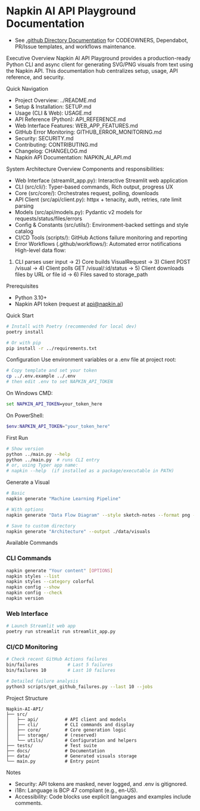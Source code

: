 # Napkin AI API Playground Documentation
- See [.github Directory Documentation](GITHUB_FOLDER.md) for CODEOWNERS, Dependabot, PR/Issue templates, and workflows maintenance.

Executive Overview
Napkin AI API Playground provides a production-ready Python CLI and async client for generating SVG/PNG visuals from text using the Napkin API. This documentation hub centralizes setup, usage, API reference, and security.

Quick Navigation
- Project Overview: ../README.md
- Setup & Installation: SETUP.md
- Usage (CLI & Web): USAGE.md
- API Reference (Python): API_REFERENCE.md
- Web Interface Features: WEB_APP_FEATURES.md
- GitHub Error Monitoring: GITHUB_ERROR_MONITORING.md
- Security: SECURITY.md
- Contributing: CONTRIBUTING.md
- Changelog: CHANGELOG.md
- Napkin API Documentation: NAPKIN_AI_API.md

System Architecture Overview
Components and responsibilities:
- Web Interface (streamlit_app.py): Interactive Streamlit web application
- CLI (src/cli/): Typer-based commands, Rich output, progress UX
- Core (src/core/): Orchestrates request, polling, downloads
- API Client (src/api/client.py): httpx + tenacity, auth, retries, rate limit parsing
- Models (src/api/models.py): Pydantic v2 models for requests/status/files/errors
- Config & Constants (src/utils/): Environment-backed settings and style catalog
- CI/CD Tools (scripts/): GitHub Actions failure monitoring and reporting
- Error Workflows (.github/workflows/): Automated error notifications
High-level data flow:
1) CLI parses user input -> 2) Core builds VisualRequest -> 3) Client POST /visual -> 4) Client polls GET /visual/:id/status -> 5) Client downloads files by URL or file id -> 6) Files saved to storage_path

Prerequisites
- Python 3.10+
- Napkin API token (request at api@napkin.ai)

Quick Start
```bash
# Install with Poetry (recommended for local dev)
poetry install

# Or with pip
pip install -r ../requirements.txt
```

Configuration
Use environment variables or a .env file at project root:
```bash
# Copy template and set your token
cp ../.env.example ../.env
# then edit .env to set NAPKIN_API_TOKEN
```
On Windows CMD:
```bat
set NAPKIN_API_TOKEN=your_token_here
```
On PowerShell:
```powershell
$env:NAPKIN_API_TOKEN="your_token_here"
```

First Run
```bash
# Show version
python ../main.py --help
python ../main.py  # runs CLI entry
# or, using Typer app name:
# napkin --help  (if installed as a package/executable in PATH)
```

Generate a Visual
```bash
# Basic
napkin generate "Machine Learning Pipeline"

# With options
napkin generate "Data Flow Diagram" --style sketch-notes --format png --width 1920 --height 1080

# Save to custom directory
napkin generate "Architecture" --output ./data/visuals
```

Available Commands

### CLI Commands
```bash
napkin generate "Your content" [OPTIONS]
napkin styles --list
napkin styles --category colorful
napkin config --show
napkin config --check
napkin version
```

### Web Interface
```bash
# Launch Streamlit web app
poetry run streamlit run streamlit_app.py
```

### CI/CD Monitoring
```bash
# Check recent GitHub Actions failures
bin/failures           # Last 5 failures
bin/failures 10        # Last 10 failures

# Detailed failure analysis
python3 scripts/get_github_failures.py --last 10 --jobs
```

Project Structure
```
Napkin-AI-API/
├── src/
│   ├── api/          # API client and models
│   ├── cli/          # CLI commands and display
│   ├── core/         # Core generation logic
│   ├── storage/      # (reserved)
│   └── utils/        # Configuration and helpers
├── tests/            # Test suite
├── docs/             # Documentation
├── data/             # Generated visuals storage
└── main.py           # Entry point
```

Notes
- Security: API tokens are masked, never logged, and .env is gitignored.
- i18n: Language is BCP 47 compliant (e.g., en-US).
- Accessibility: Code blocks use explicit languages and examples include comments.